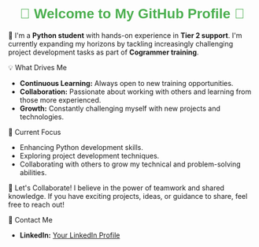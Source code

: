 # <div align="center" style="color:#4CAF50; font-family:'Arial';">🌟 Welcome to My GitHub Profile 🌟</div>

🚀 
I'm a **Python student** with hands-on experience in **Tier 2 support**. I'm currently expanding my horizons by tackling increasingly challenging project development tasks as part of **Cogrammer training**.

💡 What Drives Me
- **Continuous Learning:** Always open to new training opportunities.
- **Collaboration:** Passionate about working with others and learning from those more experienced.
- **Growth:** Constantly challenging myself with new projects and technologies.

📂 Current Focus
- Enhancing Python development skills.
- Exploring project development techniques.
- Collaborating with others to grow my technical and problem-solving abilities.

📜 Let's Collaborate!
I believe in the power of teamwork and shared knowledge. If you have exciting projects, ideas, or guidance to share, feel free to reach out!

📧 Contact Me
- **LinkedIn:** [Your LinkedIn Profile](www.linkedin.com/in/Alex-McKeegan)



